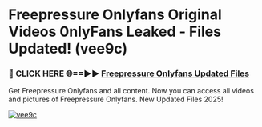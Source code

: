 # Freepressure Onlyfans Original Videos 0nlyFans Leaked - Files Updated! (vee9c)

<h3>🔴 CLICK HERE 🌐==►► <a href="https://tinyurl.com/ehrbuxhb" rel="nofollow">Freepressure Onlyfans Updated Files</a></h3>

Get Freepressure Onlyfans and all content. Now you can access all videos and pictures of Freepressure Onlyfans. New Updated Files 2025!

[![vee9c](https://i.imgur.com/lVYEuWS.gif)](https://tinyurl.com/ehrbuxhb)
